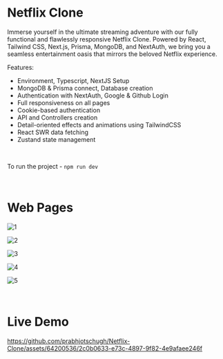 # Netflix Clone
Immerse yourself in the ultimate streaming adventure with our fully functional and flawlessly responsive Netflix Clone. Powered by React, Tailwind CSS, Next.js, Prisma, MongoDB, and NextAuth, we bring you a seamless entertainment oasis that mirrors the beloved Netflix experience.

Features:

- Environment, Typescript, NextJS Setup
- MongoDB & Prisma connect, Database creation
- Authentication with NextAuth, Google & Github Login
- Full responsiveness on all pages
- Cookie-based authentication
- API and Controllers creation
- Detail-oriented effects and animations using TailwindCSS
- React SWR data fetching
- Zustand state management
<br>

To run the project - ````npm run dev````

<br>

# Web Pages

![1](https://github.com/prabhjotschugh/Netflix-Clone/assets/64200536/9210ef5d-9a73-4469-bbdf-65daa5750ca9)

![2](https://github.com/prabhjotschugh/Netflix-Clone/assets/64200536/7e6b1c63-e3ea-42f8-bae0-46901ec5ba22)

![3](https://github.com/prabhjotschugh/Netflix-Clone/assets/64200536/79bcd311-b79e-48a1-ac24-87ae63357cae)

![4](https://github.com/prabhjotschugh/Netflix-Clone/assets/64200536/ebe370b2-8402-4d4e-a4ae-6836783a55da)

![5](https://github.com/prabhjotschugh/Netflix-Clone/assets/64200536/4e7fa01d-5c02-4d83-8971-ba0fbc6f33cc)

<br>

# Live Demo

https://github.com/prabhjotschugh/Netflix-Clone/assets/64200536/2c0b0633-e73c-4897-9f82-4e9afaee246f


